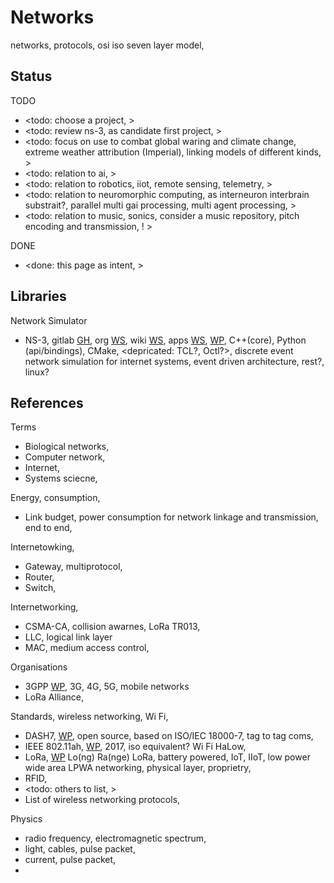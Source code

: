 # Networks

networks, protocols, osi iso seven layer model, 

## Status

TODO
* <todo: choose a project, >
* <todo: review ns-3, as candidate first project, >
* <todo: focus on use to combat global waring and climate change, extreme weather attribution (Imperial), linking models of different kinds, >
* <todo: relation to ai, >
* <todo: relation to robotics, iiot, remote sensing, telemetry, >
* <todo: relation to neuromorphic computing, as interneuron interbrain substrait?, parallel multi gai processing, multi agent processing, >
* <todo: relation to music, sonics, consider a music repository, pitch encoding and transmission, ! >

DONE
* <done: this page as intent, >

## Libraries

Network Simulator
* NS-3, gitlab [GH](https://gitlab.com/nsnam/ns-3-dev), org [WS](https://www.nsnam.org/), wiki [WS](https://www.nsnam.org/wiki/Main_Page), apps [WS](https://apps.nsnam.org/), [WP](https://en.wikipedia.org/wiki/Ns_(simulator)), C++(core), Python (api/bindings), CMake, <depricated: TCL?, Octl?>, discrete event network simulation for internet systems, event driven architecture, rest?, linux? 

## References

Terms
* Biological networks, 
* Computer network,
* Internet, 
* Systems sciecne,

Energy, consumption, 
* Link budget, power consumption for network linkage and transmission, end to end, 

Internetowking, 
* Gateway, multiprotocol, 
* Router, 
* Switch,

Internetworking, 
* CSMA-CA, collision awarnes, LoRa TR013,
* LLC, logical link layer
* MAC, medium access control, 

Organisations
* 3GPP [WP](https://en.wikipedia.org/wiki/3GPP), 3G, 4G, 5G, mobile networks
* LoRa Alliance, 

Standards, wireless networking, Wi Fi, 
* DASH7, [WP](https://en.wikipedia.org/wiki/DASH7), open source, based on ISO/IEC 18000-7, tag to tag coms, 
* IEEE 802.11ah, [WP](https://en.wikipedia.org/wiki/IEEE_802.11ah), 2017, iso equivalent? Wi Fi HaLow, 
* LoRa, [WP](https://en.wikipedia.org/wiki/LoRa) Lo(ng) Ra(nge) LoRa, battery powered, IoT, IIoT, low power wide area LPWA networking, physical layer, proprietry,
* RFID, 
* <todo: others to list, >
* List of wireless networking protocols, 

Physics
* radio frequency, electromagnetic spectrum, 
* light, cables, pulse packet, 
* current, pulse packet,
* 
